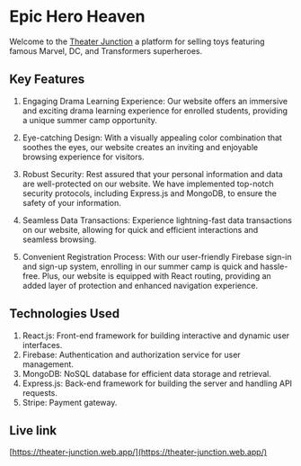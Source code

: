 # Epic Hero Heaven

Welcome to the [Theater Junction](https://theater-junction.web.app/) a platform for selling toys featuring famous Marvel, DC, and Transformers superheroes.

## Key Features

1. Engaging Drama Learning Experience: Our website offers an immersive and exciting drama learning experience for enrolled students, providing a unique summer camp opportunity.

2. Eye-catching Design: With a visually appealing color combination that soothes the eyes, our website creates an inviting and enjoyable browsing experience for visitors.

3. Robust Security: Rest assured that your personal information and data are well-protected on our website. We have implemented top-notch security protocols, including Express.js and MongoDB, to ensure the safety of your information.

4. Seamless Data Transactions: Experience lightning-fast data transactions on our website, allowing for quick and efficient interactions and seamless browsing.

5. Convenient Registration Process: With our user-friendly Firebase sign-in and sign-up system, enrolling in our summer camp is quick and hassle-free. Plus, our website is equipped with React routing, providing an added layer of protection and enhanced navigation experience.

## Technologies Used

1. React.js: Front-end framework for building interactive and dynamic user interfaces.
2. Firebase: Authentication and authorization service for user management.
3. MongoDB: NoSQL database for efficient data storage and retrieval.
4. Express.js: Back-end framework for building the server and handling API requests.
5. Stripe: Payment gateway.

## Live link

[https://theater-junction.web.app/](https://theater-junction.web.app/)
